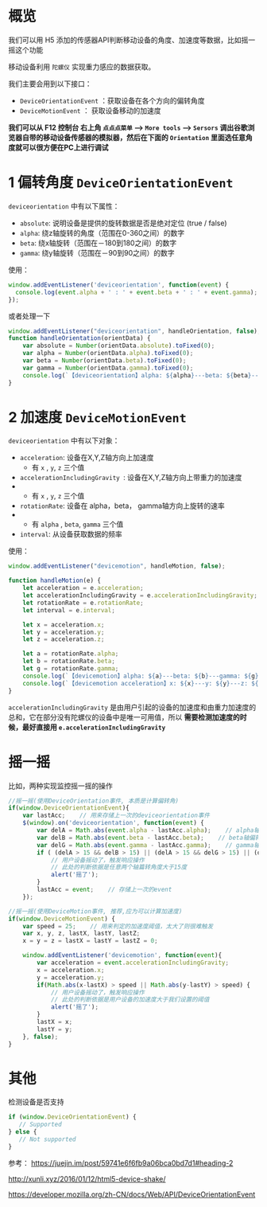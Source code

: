 # 概览
我们可以用 H5 添加的传感器API判断移动设备的角度、加速度等数据，比如摇一摇这个功能

移动设备利用 `陀螺仪` 实现重力感应的数据获取。

我们主要会用到以下接口：
- `DeviceOrientationEvent` ：获取设备在各个方向的偏转角度
- `DeviceMotionEvent` ： 获取设备移动的加速度

**我们可以从 F12 控制台 右上角 `点点点菜单` ——> `More tools` ——> `Sersors` 调出谷歌浏览器自带的移动设备传感器的模拟器，然后在下面的  `Orientation`  里面选任意角度就可以很方便在PC上进行调试**



# 1 偏转角度 `DeviceOrientationEvent` 

`deviceorientation` 中有以下属性：
- `absolute`: 说明设备是提供的旋转数据是否是绝对定位 (true / false)
- `alpha`: 绕z轴旋转的角度（范围在0-360之间）的数字
- `beta`: 绕x轴旋转（范围在－180到180之间）的数字
- `gamma`: 绕y轴旋转（范围在－90到90之间）的数字

使用：

```javascript
window.addEventListener('deviceorientation', function(event) {
  console.log(event.alpha + ' : ' + event.beta + ' : ' + event.gamma);
});
```

或者处理一下

```javascript
window.addEventListener("deviceorientation", handleOrientation, false);
function handleOrientation(orientData) {
    var absolute = Number(orientData.absolute).toFixed(0);
    var alpha = Number(orientData.alpha).toFixed(0);
    var beta = Number(orientData.beta).toFixed(0);
    var gamma = Number(orientData.gamma).toFixed(0);
    console.log(`【deviceorientation】alpha: ${alpha}---beta: ${beta}---gamma: ${gamma}`)
}
```



# 2 加速度 `DeviceMotionEvent` 

`deviceorientation` 中有以下对象：
- `acceleration`: 设备在X,Y,Z轴方向上加速度
    - 有 `x` , `y`, `z` 三个值
- `accelerationIncludingGravity `: 设备在X,Y,Z轴方向上带重力的加速度
- - 有 `x` , `y`, `z` 三个值
- `rotationRate`: 设备在 alpha，beta， gamma轴方向上旋转的速率
- - 有 `alpha` , `beta`, `gamma` 三个值
- `interval`: 从设备获取数据的频率

使用：

```javascript
window.addEventListener("devicemotion", handleMotion, false);

function handleMotion(e) {
    let acceleration = e.acceleration;
    let accelerationIncludingGravity = e.accelerationIncludingGravity;
    let rotationRate = e.rotationRate;
    let interval = e.interval;

    let x = acceleration.x;
    let y = acceleration.y;
    let z = acceleration.z;

    let a = rotationRate.alpha;
    let b = rotationRate.beta;
    let g = rotationRate.gamma;
    console.log(`【devicemotion】alpha: ${a}---beta: ${b}---gamma: ${g}---刷新频率: ${interval}`)
    console.log(`【devicemotion acceleration】x: ${x}---y: ${y}---z: ${z}`)
}
```


`accelerationIncludingGravity` 是由用户引起的设备的加速度和由重力加速度的总和，它在部分没有陀螺仪的设备中是唯一可用值，所以 **需要检测加速度的时候，最好直接用 `e.accelerationIncludingGravity`**



# 摇一摇

比如，两种实现监控摇一摇的操作

```javascript
//摇一摇(使用DeviceOrientation事件, 本质是计算偏转角)
if(window.DeviceOrientationEvent){
    var lastAcc;    // 用来存储上一次的deviceorientation事件
    $(window).on('deviceorientation', function(event) {
        var delA = Math.abs(event.alpha - lastAcc.alpha);    // alpha轴偏转角
        var delB = Math.abs(event.beta - lastAcc.beta);    // beta轴偏转角
        var delG = Math.abs(event.gamma - lastAcc.gamma);    // gamma轴偏转角
        if ( (delA > 15 && delB > 15) || (delA > 15 && delG > 15) || (delB > 15 || delG > 15)) {
            // 用户设备摇动了，触发响应操作
            // 此处的判断依据是任意两个轴篇转角度大于15度
            alert('摇了');
        }
        lastAcc = event;    // 存储上一次的event
    });
```


```javascript
//摇一摇(使用DeviceMotion事件, 推荐,应为可以计算加速度)
if(window.DeviceMotionEvent) {
    var speed = 25;    // 用来判定的加速度阈值，太大了则很难触发
    var x, y, z, lastX, lastY, lastZ;
    x = y = z = lastX = lastY = lastZ = 0;

    window.addEventListener('devicemotion', function(event){
        var acceleration = event.accelerationIncludingGravity;
        x = acceleration.x;
        y = acceleration.y;
        if(Math.abs(x-lastX) > speed || Math.abs(y-lastY) > speed) {
            // 用户设备摇动了，触发响应操作
            // 此处的判断依据是用户设备的加速度大于我们设置的阈值
            alert('摇了');
        }
        lastX = x;
        lastY = y;
    }, false);
}
```



# 其他

检测设备是否支持
```javascript
if (window.DeviceOrientationEvent) { 
   // Supported
} else { 
   // Not supported 
}
```


参考： 
https://juejin.im/post/59741e6f6fb9a06bca0bd7d1#heading-2

http://xunli.xyz/2016/01/12/html5-device-shake/

https://developer.mozilla.org/zh-CN/docs/Web/API/DeviceOrientationEvent